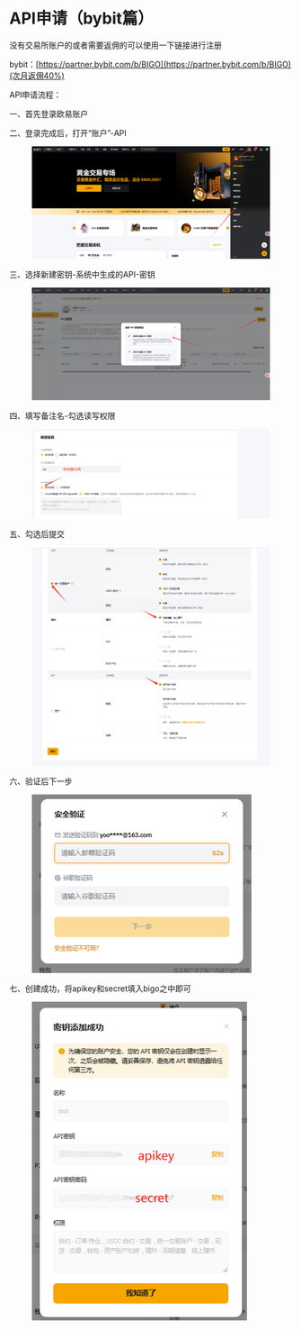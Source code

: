# API申请（bybit篇）

没有交易所账户的或者需要返佣的可以使用一下链接进行注册

bybit：[https://partner.bybit.com/b/BIGO](https://partner.bybit.com/b/BIGO)(次月返佣40%)



API申请流程：

一、首先登录欧易账户

二、登录完成后，打开“账户”-API

<figure><img src="../../.gitbook/assets/image (26).png" alt=""><figcaption></figcaption></figure>

三、选择新建密钥-系统中生成的API-密钥

<figure><img src="../../.gitbook/assets/image (28).png" alt=""><figcaption></figcaption></figure>

四、填写备注名-勾选读写权限

<figure><img src="../../.gitbook/assets/image (29).png" alt=""><figcaption></figcaption></figure>

五、勾选后提交

<figure><img src="../../.gitbook/assets/image (30).png" alt=""><figcaption></figcaption></figure>

六、验证后下一步

<figure><img src="../../.gitbook/assets/image (32).png" alt=""><figcaption></figcaption></figure>

七、创建成功，将apikey和secret填入bigo之中即可

<figure><img src="../../.gitbook/assets/image (33).png" alt=""><figcaption></figcaption></figure>
